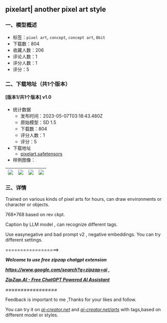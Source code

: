 ## pixelart| another pixel art style
### 一、模型概述

- 标签：`pixel art`, `concept`, `concept art`, `8bit`
- 下载数：804
- 收藏人数：206
- 评论人数：1
- 评分人数：1
- 评分：5

### 二、下载地址（共1个版本）

#### [版本1/共1个版本] v1.0

- 统计数据
  - 发布时间：2023-05-07T03:18:43.480Z
  - 原始模型：SD 1.5
  - 下载数：804
  - 评分人数：1
  - 评分：5
- 下载地址
  - [pixelart.safetensors](https://civitai.com/api/download/models/64449)
- 样例图像：

| <img src="https://image.civitai.com/xG1nkqKTMzGDvpLrqFT7WA/adc8305c-030b-46f8-aea6-393032c2242d/width=450/712088.jpeg" /> | <img src="https://image.civitai.com/xG1nkqKTMzGDvpLrqFT7WA/06e1af72-ac66-418a-bf22-c688c5c9ef95/width=450/712057.jpeg" /> | <img src="https://image.civitai.com/xG1nkqKTMzGDvpLrqFT7WA/e95b71b3-7b6b-4e2b-879e-5af36f46cdf5/width=450/712060.jpeg" /> | <img src="https://image.civitai.com/xG1nkqKTMzGDvpLrqFT7WA/5cf73124-cab5-4d6a-8da7-dca174d088c5/width=450/712053.jpeg" /> |
| ---- | ---- | ---- | ---- |


### 三、详情
<p>Trained on various kinds of pixel arts for hours, can draw environments or character or objects.</p><p>768*768 based on rev ckpt.</p><p>Caption by LLM model , can recognize different tags.</p><p>Use easynegative and bad prompt v2 , negative embeddings. You can try different settings.</p><p>==================&gt;</p><p><strong><em>Welcome to use free zipzap chatgpt extension</em></strong></p><p><a target="_blank" rel="ugc" href="https://www.google.com/search?q=zipzap+ai"><strong><em>https://www.google.com/search?q=zipzap+ai</em></strong></a><strong><em> ,</em></strong></p><p><a target="_blank" rel="ugc" href="http://ZipZap.AI"><strong><em>ZipZap.AI</em></strong></a><a target="_blank" rel="ugc" href="https://www.zipzap.ai/"><strong><em> - Free ChatGPT Powered AI Assistant</em></strong></a></p><p><strong><em>=================</em></strong></p><p></p><p>Feedback is important to me ,Thanks for your likes and follow.</p><p>You can try it on <a target="_blank" rel="ugc" href="http://ai-creator.net"><em>ai-creator.net</em></a> and <a target="_blank" rel="ugc" href="http://ai-creator.net/arts"><em>ai-creator.net/arts</em></a> with tags,based on different model or styles.</p>
